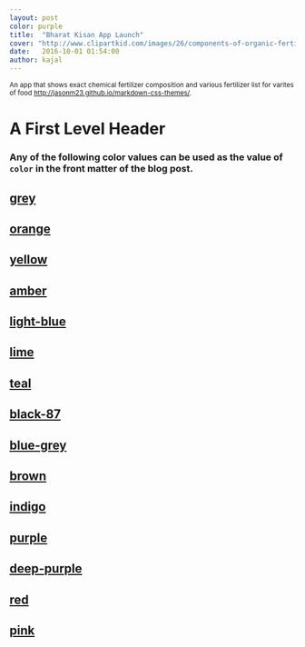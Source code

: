 ```yaml
---
layout: post
color: purple
title:  "Bharat Kisan App Launch"
cover: "http://www.clipartkid.com/images/26/components-of-organic-fertilizer-image-by-microsoft-office-clip-art-PsDT67-clipart.jpg"
date:   2016-10-01 01:54:00
author: kajal
---
```


<p><small>An app that shows exact chemical fertilizer composition and various fertilizer list for varites of food  <a href="http://jasonm23.github.io/markdown-css-themes/" target="_blank">http://jasonm23.github.io/markdown-css-themes/</a>.</small></p>

<h1>A First Level Header</h1>

### Any of the following color values can be used as the value of `color` in the front matter of the blog post.
<div class="bg-grey">
    <h2><a href="#">grey</a></h2>
</div>
<div class="bg-orange">
    <h2><a href="#">orange</a></h2>
</div>

<div class="bg-yellow">
    <h2><a href="#">yellow</a></h2>
</div>
<div class="bg-amber">
    <h2><a href="#">amber</a></h2>
</div>
<div class="bg-light-blue">
    <h2><a href="#">light-blue</a></h2>
</div>
<div class="bg-lime">
    <h2><a href="#">lime</a></h2>
</div>
<div class="bg-teal">
    <h2><a href="#">teal</a></h2>
</div>
<div class="bg-black-87">
    <h2><a href="#">black-87</a></h2>
</div>
<div class="bg-blue-grey">
    <h2><a href="#">blue-grey</a></h2>
</div>
<div class="bg-brown">
    <h2><a href="#">brown</a></h2>
</div>
<div class="bg-indigo">
    <h2><a href="#">indigo</a></h2>
</div>
<div class="bg-purple">
    <h2><a href="#">purple</a></h2>
</div>
<div class="bg-deep-purple">
    <h2><a href="#">deep-purple</a></h2>
</div>
<div class="bg-red">
    <h2><a href="#">red</a></h2>
</div><div class="bg-pink">
    <h2><a href="#">pink</a></h2>
</div>
